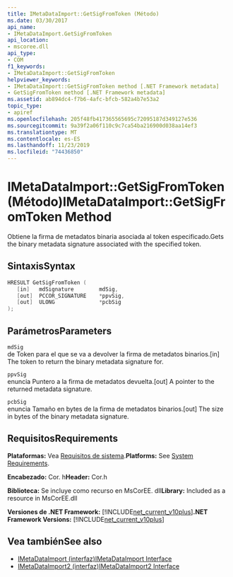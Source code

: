 ```yaml
---
title: IMetaDataImport::GetSigFromToken (Método)
ms.date: 03/30/2017
api_name:
- IMetaDataImport.GetSigFromToken
api_location:
- mscoree.dll
api_type:
- COM
f1_keywords:
- IMetaDataImport::GetSigFromToken
helpviewer_keywords:
- IMetaDataImport::GetSigFromToken method [.NET Framework metadata]
- GetSigFromToken method [.NET Framework metadata]
ms.assetid: ab894dc4-f7b6-4afc-bfcb-582a4b7e53a2
topic_type:
- apiref
ms.openlocfilehash: 205f48fb417365565695c72095187d349127e536
ms.sourcegitcommit: 9a39f2a06f110c9c7ca54ba216900d038aa14ef3
ms.translationtype: MT
ms.contentlocale: es-ES
ms.lasthandoff: 11/23/2019
ms.locfileid: "74436850"
---
```

# <a name="imetadataimportgetsigfromtoken-method"></a><span data-ttu-id="048cb-102">IMetaDataImport::GetSigFromToken (Método)</span><span class="sxs-lookup"><span data-stu-id="048cb-102">IMetaDataImport::GetSigFromToken Method</span></span>
<span data-ttu-id="048cb-103">Obtiene la firma de metadatos binaria asociada al token especificado.</span><span class="sxs-lookup"><span data-stu-id="048cb-103">Gets the binary metadata signature associated with the specified token.</span></span>  
  
## <a name="syntax"></a><span data-ttu-id="048cb-104">Sintaxis</span><span class="sxs-lookup"><span data-stu-id="048cb-104">Syntax</span></span>  
  
```cpp  
HRESULT GetSigFromToken (   
   [in]   mdSignature        mdSig,   
   [out]  PCCOR_SIGNATURE    *ppvSig,   
   [out]  ULONG              *pcbSig   
);  
```  
  
## <a name="parameters"></a><span data-ttu-id="048cb-105">Parámetros</span><span class="sxs-lookup"><span data-stu-id="048cb-105">Parameters</span></span>  
 `mdSig`  
 <span data-ttu-id="048cb-106">de Token para el que se va a devolver la firma de metadatos binarios.</span><span class="sxs-lookup"><span data-stu-id="048cb-106">[in] The token to return the binary metadata signature for.</span></span>  
  
 `ppvSig`  
 <span data-ttu-id="048cb-107">enuncia Puntero a la firma de metadatos devuelta.</span><span class="sxs-lookup"><span data-stu-id="048cb-107">[out] A pointer to the returned metadata signature.</span></span>  
  
 `pcbSig`  
 <span data-ttu-id="048cb-108">enuncia Tamaño en bytes de la firma de metadatos binarios.</span><span class="sxs-lookup"><span data-stu-id="048cb-108">[out] The size in bytes of the binary metadata signature.</span></span>  
  
## <a name="requirements"></a><span data-ttu-id="048cb-109">Requisitos</span><span class="sxs-lookup"><span data-stu-id="048cb-109">Requirements</span></span>  
 <span data-ttu-id="048cb-110">**Plataformas:** Vea [Requisitos de sistema](../../../../docs/framework/get-started/system-requirements.md).</span><span class="sxs-lookup"><span data-stu-id="048cb-110">**Platforms:** See [System Requirements](../../../../docs/framework/get-started/system-requirements.md).</span></span>  
  
 <span data-ttu-id="048cb-111">**Encabezado:** Cor. h</span><span class="sxs-lookup"><span data-stu-id="048cb-111">**Header:** Cor.h</span></span>  
  
 <span data-ttu-id="048cb-112">**Biblioteca:** Se incluye como recurso en MsCorEE. dll</span><span class="sxs-lookup"><span data-stu-id="048cb-112">**Library:** Included as a resource in MsCorEE.dll</span></span>  
  
 <span data-ttu-id="048cb-113">**Versiones de .NET Framework:** [!INCLUDE[net_current_v10plus](../../../../includes/net-current-v10plus-md.md)]</span><span class="sxs-lookup"><span data-stu-id="048cb-113">**.NET Framework Versions:** [!INCLUDE[net_current_v10plus](../../../../includes/net-current-v10plus-md.md)]</span></span>  
  
## <a name="see-also"></a><span data-ttu-id="048cb-114">Vea también</span><span class="sxs-lookup"><span data-stu-id="048cb-114">See also</span></span>

- [<span data-ttu-id="048cb-115">IMetaDataImport (interfaz)</span><span class="sxs-lookup"><span data-stu-id="048cb-115">IMetaDataImport Interface</span></span>](../../../../docs/framework/unmanaged-api/metadata/imetadataimport-interface.md)
- [<span data-ttu-id="048cb-116">IMetaDataImport2 (interfaz)</span><span class="sxs-lookup"><span data-stu-id="048cb-116">IMetaDataImport2 Interface</span></span>](../../../../docs/framework/unmanaged-api/metadata/imetadataimport2-interface.md)
